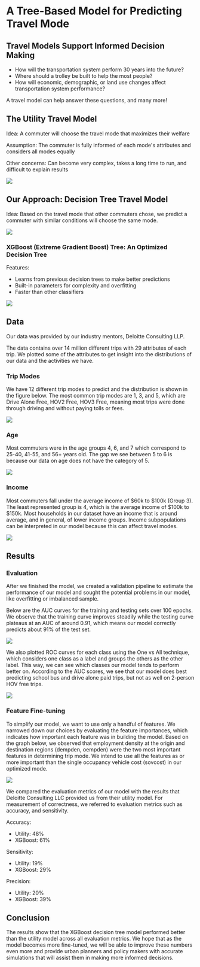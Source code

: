 # A Tree-Based Model for Predicting Travel Mode

<style>
.page-header {
  background-image: url('images/headerbackground.jpeg');
  background-repeat: no-repeat;
  background-attachment: fixed;
  background-size: cover;
}

</style>


## Travel Models Support Informed Decision Making
- How will the transportation system perform 30 years into the future?
- Where should a trolley be built to help the most people?
- How will economic, demographic, or land use changes affect transportation system performance?

A travel model can help answer these questions, and many more! 


## The Utility Travel Model 
Idea: A commuter will choose the travel mode that maximizes their welfare 

Assumption: The commuter is fully informed of each mode's attributes and considers all modes equally

Other concerns: Can become very complex, takes a long time to run, and difficult to explain results

<img src="images/utility.png">

## Our Approach: Decision Tree Travel Model
Idea: Based on the travel mode that other commuters chose, we predict a commuter with similar conditions will choose the same mode. 

<img src="images/tree.png">

### XGBoost (Extreme Gradient Boost) Tree: An Optimized Decision Tree
Features:
- Learns from previous decision trees to make better predictions
- Built-in parameters for complexity and overfitting
- Faster than other classifiers

<img src="images/xgboost.png">


## Data
Our data was provided by our industry mentors, Deloitte Consulting LLP.

The data contains over 14 million different trips with 29 attributes of each trip. We plotted some of the attributes to get insight into the distributions of our data and the activities we have. 

### Trip Modes
We have 12 different trip modes to predict and the distribution is shown in the figure below. The most common trip modes are 1, 3, and 5, which are Drive Alone Free, HOV2 Free, HOV3 Free, meaning most trips were done through driving and without paying tolls or fees.

<img src="images/data1img.png">

### Age
Most commuters were in the age groups 4, 6, and 7 which correspond to 25-40, 41-55, and 56+ years old. The gap we see between 5 to 6 is because our data on age does not have the category of 5. 

<img src="images/data2img.png">

### Income 
Most commuters fall under the average income of $60k to $100k (Group 3). The least represented group is 4, which is the average income of $100k to $150k. Most households in our dataset have an income that is around average, and in general, of lower income groups. Income subpopulations can be interpreted in our model because this can affect travel modes. 

<img src="images/data3img.png">

## Results 

### Evaluation 

After we finished the model, we created a validation pipeline to estimate the performance of our model and sought the potential problems in our model, like overfitting or imbalanced sample. 
  
Below are the AUC curves for the training and testing sets over 100 epochs. We observe that the training curve improves steadily while the testing curve plateaus at an AUC of around 0.91, which means our model correctly predicts about 91\% of the test set. 

<img src="images/eval1img.png">

We also plotted ROC curves for each class using the One vs All technique, which considers one class as a label and groups the others as the other label. This way, we can see which classes our model tends to perform better on. According to the AUC scores, we see that our model does best predicting school bus and drive alone paid trips, but not as well on 2-person HOV free trips. 

<img src="images/eval2img.png">

### Feature Fine-tuning

To simplify our model, we want to use only a handful of features. We narrowed down our choices by evaluating the feature importances, which indicates how important each feature was in building the model. Based on the graph below, we observed that employment density at the origin and destination regions (dempden, oempden) were the two most important features in determining trip mode. We intend to use all the features as or more important than the single occupancy vehicle cost (sovcost) in our optimized mode. 

<img src="images/eval3img.png">

We compared the evaluation metrics of our model with the results that Deloitte Consulting LLC provided us from their utility model. For measurement of correctness, we referred to evaluation metrics such as accuracy, and sensitivity.

Accuracy:
- Utility: 48\%
- XGBoost: 61\%

Sensitivity:
- Utility: 19\%
- XGBoost: 29\%

Precision:
- Utility: 20\%
- XGBoost: 39\%

## Conclusion

The results show that the XGBoost decision tree model performed better than the utility model across all evaluation metrics. We hope that as the model becomes more fine-tuned, we will be able to improve these numbers even more and provide urban planners and policy makers with accurate simulations that will assist them in making more informed decisions. 